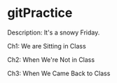 # gitPractice
Description: It's a snowy Friday.

Ch1: We are Sitting in Class

Ch2: When We're Not in Class

Ch3: When We Came Back to Class